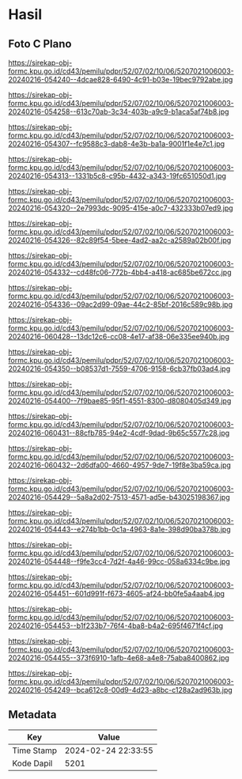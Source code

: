 # Hasil

## Foto C Plano

https://sirekap-obj-formc.kpu.go.id/cd43/pemilu/pdpr/52/07/02/10/06/5207021006003-20240216-054240--4dcae828-6490-4c91-b03e-19bec9792abe.jpg

https://sirekap-obj-formc.kpu.go.id/cd43/pemilu/pdpr/52/07/02/10/06/5207021006003-20240216-054258--613c70ab-3c34-403b-a9c9-b1aca5af74b8.jpg

https://sirekap-obj-formc.kpu.go.id/cd43/pemilu/pdpr/52/07/02/10/06/5207021006003-20240216-054307--fc9588c3-dab8-4e3b-ba1a-9001f1e4e7c1.jpg

https://sirekap-obj-formc.kpu.go.id/cd43/pemilu/pdpr/52/07/02/10/06/5207021006003-20240216-054313--1331b5c8-c95b-4432-a343-19fc651050d1.jpg

https://sirekap-obj-formc.kpu.go.id/cd43/pemilu/pdpr/52/07/02/10/06/5207021006003-20240216-054320--2e7993dc-9095-415e-a0c7-432333b07ed9.jpg

https://sirekap-obj-formc.kpu.go.id/cd43/pemilu/pdpr/52/07/02/10/06/5207021006003-20240216-054326--82c89f54-5bee-4ad2-aa2c-a2589a02b00f.jpg

https://sirekap-obj-formc.kpu.go.id/cd43/pemilu/pdpr/52/07/02/10/06/5207021006003-20240216-054332--cd48fc06-772b-4bb4-a418-ac685be672cc.jpg

https://sirekap-obj-formc.kpu.go.id/cd43/pemilu/pdpr/52/07/02/10/06/5207021006003-20240216-054336--09ac2d99-09ae-44c2-85bf-2016c589c98b.jpg

https://sirekap-obj-formc.kpu.go.id/cd43/pemilu/pdpr/52/07/02/10/06/5207021006003-20240216-060428--13dc12c6-cc08-4e17-af38-06e335ee940b.jpg

https://sirekap-obj-formc.kpu.go.id/cd43/pemilu/pdpr/52/07/02/10/06/5207021006003-20240216-054350--b08537d1-7559-4706-9158-6cb37fb03ad4.jpg

https://sirekap-obj-formc.kpu.go.id/cd43/pemilu/pdpr/52/07/02/10/06/5207021006003-20240216-054400--7f9bae85-95f1-4551-8300-d8080405d349.jpg

https://sirekap-obj-formc.kpu.go.id/cd43/pemilu/pdpr/52/07/02/10/06/5207021006003-20240216-060431--88cfb785-94e2-4cdf-9dad-9b65c5577c28.jpg

https://sirekap-obj-formc.kpu.go.id/cd43/pemilu/pdpr/52/07/02/10/06/5207021006003-20240216-060432--2d6dfa00-4660-4957-9de7-19f8e3ba59ca.jpg

https://sirekap-obj-formc.kpu.go.id/cd43/pemilu/pdpr/52/07/02/10/06/5207021006003-20240216-054429--5a8a2d02-7513-4571-ad5e-b43025198367.jpg

https://sirekap-obj-formc.kpu.go.id/cd43/pemilu/pdpr/52/07/02/10/06/5207021006003-20240216-054443--e274b1bb-0c1a-4963-8a1e-398d90ba378b.jpg

https://sirekap-obj-formc.kpu.go.id/cd43/pemilu/pdpr/52/07/02/10/06/5207021006003-20240216-054448--f9fe3cc4-7d2f-4a46-99cc-058a6334c9be.jpg

https://sirekap-obj-formc.kpu.go.id/cd43/pemilu/pdpr/52/07/02/10/06/5207021006003-20240216-054451--601d991f-f673-4605-af24-bb0fe5a4aab4.jpg

https://sirekap-obj-formc.kpu.go.id/cd43/pemilu/pdpr/52/07/02/10/06/5207021006003-20240216-054453--b1f233b7-76f4-4ba8-b4a2-695f4671f4cf.jpg

https://sirekap-obj-formc.kpu.go.id/cd43/pemilu/pdpr/52/07/02/10/06/5207021006003-20240216-054455--373f6910-1afb-4e68-a4e8-75aba8400862.jpg

https://sirekap-obj-formc.kpu.go.id/cd43/pemilu/pdpr/52/07/02/10/06/5207021006003-20240216-054249--bca612c8-00d9-4d23-a8bc-c128a2ad963b.jpg


## Metadata

| Key        | Value               |
| ---------- | ------------------- |
| Time Stamp | 2024-02-24 22:33:55 |
| Kode Dapil | 5201                |



